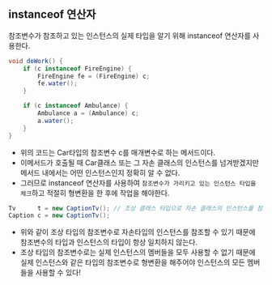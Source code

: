 ## instanceof 연산자

참조변수가 참조하고 있는 인스턴스의 실제 타입을 알기 위해 instanceof 연산자를 사용한다.

```java
void doWork() {
    if (c instanceof FireEngine) {
        FireEngine fe = (FireEngine) c;
        fe.water();
    }

    if (c instanceof Ambulance) {
        Ambulance a = (Ambulance) c;
        a.water();
    }
}
```

* 위의 코드는 Car타입의 참조변수 c를 매개변수로 하는 메서드이다.
* 이메서드가 호출될 때 Car클래스 또는 그 자손 클래스의 인스턴스를 넘겨받겠지만 메서드 내에서는 어떤 인스턴스인지 정확히 알 수 없다.
* 그러므로 instanceof 연산자를 사용하여 ```참조변수가 가리키고 있는 인스턴스 타입을 체크```하고 적절히 형변환을 한 후에 작업을 해야한다.

```java
Tv      t = new CaptionTv(); // 조상 클래스 타입으로 자손 클래스의 인스턴스를 참조
Caption c = new CaptionTv();
```
* 위와 같이 조상 타입의 참조변수로 자손타입의 인스턴스를 참조할 수 있기 때문에 참조변수의 타입과 인스턴스의 타입이 항상 일치하지 않는다.
* 조상 타입의 참조변수로는 실제 인스턴스의 멤버들을 모두 사용할 수 없기 때문에 실제 인스턴스와 같은 타입의 참조변수로 형변환을 해주어야 인스턴스의 모든 멤버들을 사용할 수 있다!

